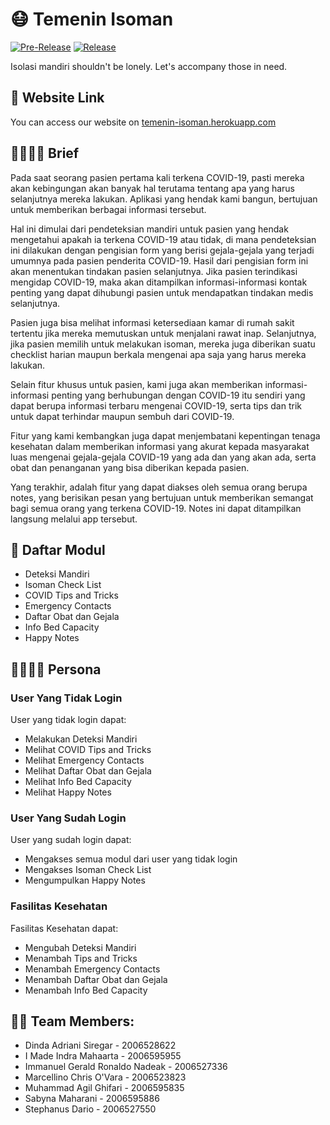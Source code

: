 # 😷 Temenin Isoman
[![Pre-Release](https://github.com/sabynn/temenin-isoman-mobileapp/actions/workflows/pre-release.yml/badge.svg)](https://github.com/sabynn/temenin-isoman-mobileapp/actions/workflows/pre-release.yml)
[![Release](https://github.com/sabynn/temenin-isoman-mobileapp/actions/workflows/release.yml/badge.svg)](https://github.com/sabynn/temenin-isoman-mobileapp/actions/workflows/release.yml)

Isolasi mandiri shouldn't be lonely. Let's accompany those in need.

## 🔗 Website Link
You can access our website on [temenin-isoman.herokuapp.com](https://temenin-isoman.herokuapp.com/)


## 👨‍⚕👩‍⚕️ Brief
Pada saat seorang pasien pertama kali terkena COVID-19, pasti mereka akan kebingungan akan banyak hal terutama tentang apa yang harus selanjutnya mereka lakukan. Aplikasi yang hendak kami bangun, bertujuan untuk memberikan berbagai informasi tersebut.

Hal ini dimulai dari pendeteksian mandiri untuk pasien yang hendak mengetahui apakah ia terkena COVID-19 atau tidak, di mana pendeteksian ini dilakukan dengan pengisian form yang berisi gejala-gejala yang terjadi umumnya pada pasien penderita COVID-19. Hasil dari pengisian form ini akan menentukan tindakan pasien selanjutnya. Jika pasien terindikasi mengidap COVID-19, maka akan ditampilkan informasi-informasi kontak penting yang dapat dihubungi pasien untuk mendapatkan tindakan medis selanjutnya.

Pasien juga bisa melihat informasi ketersediaan kamar di rumah sakit tertentu jika mereka memutuskan untuk menjalani rawat inap. Selanjutnya, jika pasien memilih untuk melakukan isoman, mereka juga diberikan suatu checklist harian maupun berkala mengenai apa saja yang harus mereka lakukan.

Selain fitur khusus untuk pasien, kami juga akan memberikan informasi-informasi penting yang berhubungan dengan COVID-19 itu sendiri yang dapat berupa informasi terbaru mengenai COVID-19, serta tips dan trik untuk dapat terhindar maupun sembuh dari COVID-19.

Fitur yang kami kembangkan juga dapat menjembatani kepentingan tenaga kesehatan dalam memberikan informasi yang akurat kepada masyarakat luas mengenai gejala-gejala COVID-19 yang ada dan yang akan ada, serta obat dan penanganan yang bisa diberikan kepada pasien.

Yang terakhir, adalah fitur yang dapat diakses oleh semua orang berupa notes, yang berisikan pesan yang bertujuan untuk memberikan semangat bagi semua orang yang terkena COVID-19. Notes ini dapat ditampilkan langsung melalui app tersebut.


## 📝 Daftar Modul
- Deteksi Mandiri
- Isoman Check List
- COVID Tips and Tricks
- Emergency Contacts
- Daftar Obat dan Gejala
- Info Bed Capacity
- Happy Notes


## 👨‍👩‍👧‍👦 Persona
### User Yang Tidak Login
User yang tidak login dapat:
- Melakukan Deteksi Mandiri
- Melihat COVID Tips and Tricks
- Melihat Emergency Contacts
- Melihat Daftar Obat dan Gejala
- Melihat Info Bed Capacity
- Melihat Happy Notes

### User Yang Sudah Login
User yang sudah login dapat:
- Mengakses semua modul dari user yang tidak login
- Mengakses Isoman Check List
- Mengumpulkan Happy Notes

### Fasilitas Kesehatan
Fasilitas Kesehatan dapat:
- Mengubah Deteksi Mandiri
- Menambah Tips and Tricks
- Menambah Emergency Contacts
- Menambah Daftar Obat dan Gejala
- Menambah Info Bed Capacity


## 👨‍💻 Team Members:
- Dinda Adriani Siregar - 2006528622
- I Made Indra Mahaarta - 2006595955
- Immanuel Gerald Ronaldo Nadeak - 2006527336
- Marcellino Chris O'Vara - 2006523823
- Muhammad Agil Ghifari - 2006595835
- Sabyna Maharani - 2006595886
- Stephanus Dario - 2006527550
